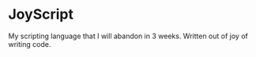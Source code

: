 # JoyScript

My scripting language that I will abandon in 3 weeks. Written out of joy of writing code.